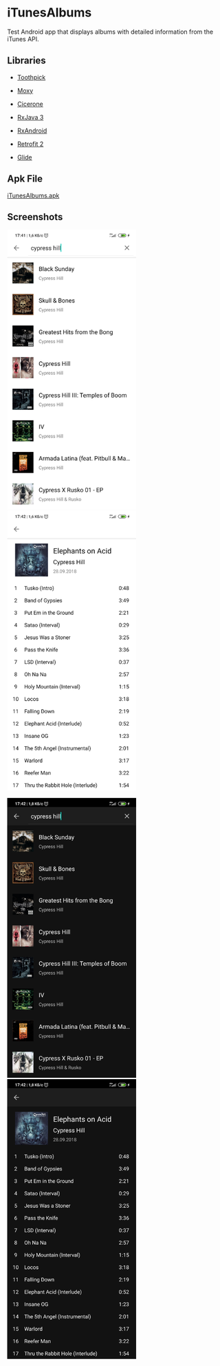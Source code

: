 iTunesAlbums
==============

Test Android app that displays albums with detailed information from the iTunes API.


## Libraries

* [Toothpick](https://github.com/stephanenicolas/toothpick)

* [Moxy](https://github.com/moxy-community/Moxy)

* [Cicerone](https://github.com/terrakok/Cicerone)

* [RxJava 3](https://github.com/ReactiveX/RxJava)

* [RxAndroid](https://github.com/ReactiveX/RxAndroid)

* [Retrofit 2](https://github.com/square/retrofit)

* [Glide](https://github.com/bumptech/glide)




## Apk File

[iTunesAlbums.apk](https://drive.google.com/file/d/1d4E4OgodjHUoDx1OY9X0gKwSB4JvIE-8/)



## Screenshots

<img src="list_white.jpg" width="300"> <img src="detail_white.jpg" width="300">

<img src="list_black.jpg" width="300"> <img src="detail_black.jpg" width="300">
